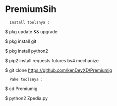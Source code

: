 # PremiumSih

      Install toolsnya :
      
$ pkg update && upgrade

$ pkg install git

$ pkg install python2

$ pip2 install requests futures bs4 mechanize

$ git clone https://github.com/kenDevXD/Premiumig

      Pake toolsnya :

$ cd Premiumig

$ python2 Zpedia.py
